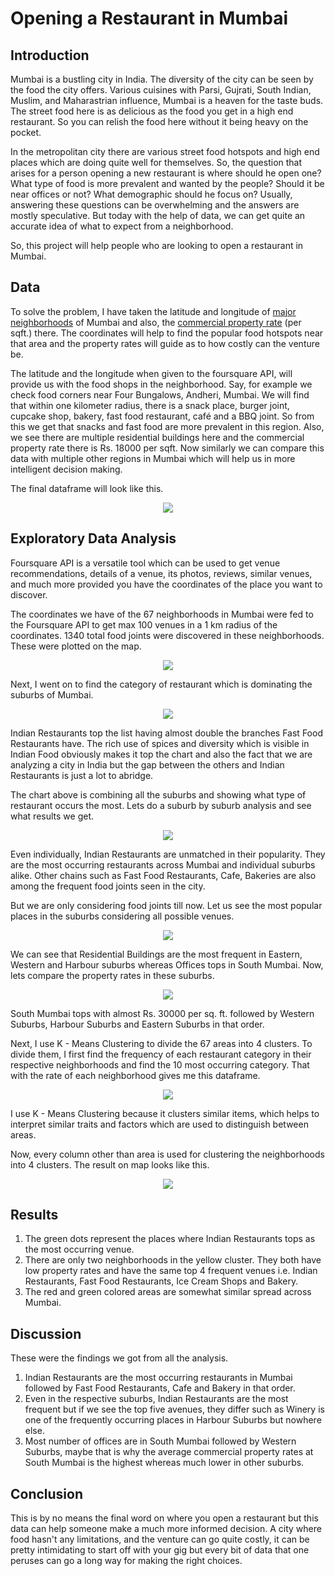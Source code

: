# Opening a Restaurant in Mumbai 

## Introduction

Mumbai is a bustling city in India. The diversity of the city can be seen by the food the city offers. Various cuisines with Parsi, Gujrati, South Indian, Muslim, and Maharastrian influence, Mumbai is a heaven for the taste buds. The street food here is as delicious as the food you get in a high end restaurant. So you can relish the food here without it being heavy on the pocket. 

In the metropolitan city there are various street food hotspots and high end places which are doing quite well for themselves. So, the question that arises for a person opening a new restaurant is where should he open one? What type of food is more prevalent and wanted by the people? Should it be near offices or not? What demographic should he focus on? Usually, answering these questions can be overwhelming and the answers are mostly speculative. But today with the help of data, we can get quite an accurate idea of what to expect from a neighborhood. 

So, this project will help people who are looking to open a restaurant in Mumbai.

## Data

To solve the problem, I have taken the latitude and longitude of [major neighborhoods](https://en.wikipedia.org/wiki/List_of_neighbourhoods_in_Mumbai#Antop_Hill) of Mumbai and also, the [commercial property rate](https://www.mumbaipropertyexchange.com/research/mumbai-property-rates) (per sqft.) there. The coordinates will help to find the popular food hotspots near that area and the property rates will guide as to how costly can the venture be. 

The latitude and the longitude when given to the foursquare API, will provide us with the food shops in the neighborhood. Say, for example we check food corners near Four Bungalows, Andheri, Mumbai. We will find that within one kilometer radius, there is a snack place, burger joint, cupcake shop, bakery, fast food restaurant, café and a BBQ joint. So from this we get that snacks and fast food are more prevalent in this region. Also, we see there are multiple residential buildings here and the commercial property rate there is Rs. 18000 per sqft. Now similarly we can compare this data with multiple other regions in Mumbai which will help us in more intelligent decision making. 

The final dataframe will look like this. 

<div align="center">
  <img src="extras/Final_Data.png"/>
</div>

## Exploratory Data Analysis

Foursquare API is a versatile tool which can be used to get venue recommendations, details of a venue, its photos, reviews, similar venues, and much more provided you have the coordinates of the place you want to discover.  

The coordinates we have of the 67 neighborhoods in Mumbai were fed to the Foursquare API to get max 100 venues in a 1 km radius of the coordinates. 1340 total food joints were discovered in these neighborhoods. These were plotted on the map.  

<div align="center">
  <img src="extras/Restaurants.png"/>
</div>

Next, I went on to find the category of restaurant which is dominating the suburbs of Mumbai.  

<div align="center">
  <img src="extras/Top_10_Restaurants.png"/>
</div>

Indian Restaurants top the list having almost double the branches Fast Food Restaurants have. The rich use of spices and diversity which is visible in Indian Food obviously makes it top the chart and also the fact that we are analyzing a city in India but the gap between the others and Indian Restaurants is just a lot to abridge.  

The chart above is combining all the suburbs and showing what type of restaurant occurs the most. Lets do a suburb by suburb analysis and see what results we get.  

<div align="center">
  <img src="extras/Food_Suburbs.png"/>
</div>

Even individually, Indian Restaurants are unmatched in their popularity. They are the most occurring restaurants across Mumbai and individual suburbs alike. Other chains such as Fast Food Restaurants, Cafe, Bakeries are also among the frequent food joints seen in the city.  

But we are only considering food joints till now. Let us see the most popular places in the suburbs considering all possible venues.  

<div align="center">
  <img src="extras/All_Suburbs.png"/>
</div>

We can see that Residential Buildings are the most frequent in  Eastern, Western and Harbour suburbs whereas Offices tops in South Mumbai. Now, lets compare the property rates in these suburbs.  

<div align="center">
  <img src="extras/Property_Rates.png"/>
</div>

South Mumbai tops with almost Rs. 30000 per sq. ft. followed by Western Suburbs, Harbour Suburbs and Eastern Suburbs in that order.  

Next, I use K - Means Clustering to divide the 67 areas into 4 clusters.  To divide them, I first find the frequency of each restaurant category in their respective neighborhoods and find the 10 most occurring category. That with the rate of each neighborhood gives me this dataframe.  

<div align="center">
  <img src="extras/Clustering_Data.png"/>
</div>

I use K - Means Clustering because it clusters similar items, which helps to interpret similar traits and factors which are used to distinguish between areas.  

Now, every column other than area is used for clustering the neighborhoods into 4 clusters. The result on map looks like this.  

<div align="center">
  <img src="extras/Final_Map.png"/>
</div>

## Results

1. The green dots represent the places where Indian Restaurants tops as the most occurring venue.
2. There are only two neighborhoods in the yellow cluster. They both have low property rates and have the same top 4 frequent venues i.e. Indian Restaurants, Fast Food Restaurants, Ice Cream Shops and Bakery. 
3. The red and green colored areas are somewhat similar spread across Mumbai.

## Discussion

These were the findings we got from all the analysis.  
1. Indian Restaurants are the most occurring restaurants in Mumbai followed by Fast Food Restaurants, Cafe and Bakery in that order. 
2. Even in the respective suburbs, Indian Restaurants are the most frequent but if we see the top five avenues, they differ such as Winery is one of the frequently occurring places in Harbour Suburbs but nowhere else. 
3. Most number of offices are in South Mumbai followed by Western Suburbs, maybe that is why the average commercial property rates at South Mumbai is the highest whereas much lower in other suburbs.

## Conclusion

This is by no means the final word on where you open a restaurant but this data can help someone make a much more informed decision. A city where food hasn't any limitations, and the venture can go quite costly, it can be pretty intimidating to start off with your gig but every bit of data that one peruses can go a long way for making the right choices.
